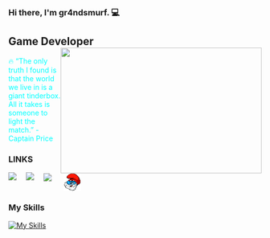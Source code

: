 

### Hi there, I'm gr4ndsmurf. :computer:

## Game Developer <img src="https://media.giphy.com/media/v1.Y2lkPTc5MGI3NjExMGJpNG80ZHB4cDc3NXVkY2E5N283bndocXV3ZW9vaTdpNGFkc2dzdSZlcD12MV9pbnRlcm5hbF9naWZfYnlfaWQmY3Q9Zw/fwoOoDZpEpdQewQdRR/giphy.gif" align="right" width="400" height="250">

<font color="cyan">:fire: “The only truth I found is that the world we live in is a giant tinderbox. All it takes is someone to light the match.” - Captain Price</font> 


### LINKS

[<img  width="35" src="https://static.itch.io/images/app-icon.svg" align="left" />][itchdotio]
[<img  width="35" src="https://skillicons.dev/icons?i=twitter" align="left" />][twitter]
[<img  width="40" src="https://content.linkedin.com/content/dam/me/business/en-us/amp/brand-site/v2/bg/LI-Bug.svg.original.svg" align="left" />][linkedin]
[<img  width="35" src="https://github.com/gr4ndsmurf/gr4ndsmurf.github.io/blob/main/img/gr4ndsmurf_logo_v1.png?raw=true" align="center" />][githubpages]

### My Skills

[![My Skills](https://skillicons.dev/icons?i=unity,cs,blender,ps,git)](https://gr4ndsmurf.github.io/)

<br />

[itchdotio]: https://gr4ndsmurf.itch.io
[twitter]: https://twitter.com/gr4ndsmurf
[linkedin]: https://www.linkedin.com/in/akinhaydaroglu/
[githubpages]: https://gr4ndsmurf.github.io
